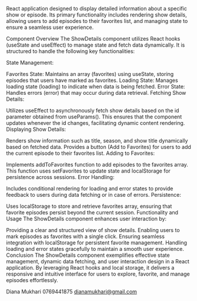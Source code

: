 React application designed to display detailed information about a specific show or episode. Its primary functionality includes rendering show details, allowing users to add episodes to their favorites list, and managing state to ensure a seamless user experience.

Component Overview
The ShowDetails component utilizes React hooks (useState and useEffect) to manage state and fetch data dynamically. It is structured to handle the following key functionalities:

State Management:

Favorites State: Maintains an array (favorites) using useState, storing episodes that users have marked as favorites.
Loading State: Manages loading state (loading) to indicate when data is being fetched.
Error State: Handles errors (error) that may occur during data retrieval.
Fetching Show Details:

Utilizes useEffect to asynchronously fetch show details based on the id parameter obtained from useParams(). This ensures that the component updates whenever the id changes, facilitating dynamic content rendering.
Displaying Show Details:

Renders show information such as title, season, and show title dynamically based on fetched data.
Provides a button (Add to Favorites) for users to add the current episode to their favorites list.
Adding to Favorites:

Implements addToFavorites function to add episodes to the favorites array. This function uses setFavorites to update state and localStorage for persistence across sessions.
Error Handling:

Includes conditional rendering for loading and error states to provide feedback to users during data fetching or in case of errors.
Persistence:

Uses localStorage to store and retrieve favorites array, ensuring that favorite episodes persist beyond the current session.
Functionality and Usage
The ShowDetails component enhances user interaction by:

Providing a clear and structured view of show details.
Enabling users to mark episodes as favorites with a single click.
Ensuring seamless integration with localStorage for persistent favorite management.
Handling loading and error states gracefully to maintain a smooth user experience.
Conclusion
The ShowDetails component exemplifies effective state management, dynamic data fetching, and user interaction design in a React application. By leveraging React hooks and local storage, it delivers a responsive and intuitive interface for users to explore, favorite, and manage episodes effortlessly.

Diana Mukhari
0769441875
dianamukhari@gmail.com